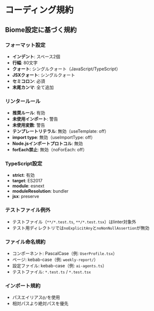 # コーディング規約

## Biome設定に基づく規約

### フォーマット設定
- **インデント**: スペース2個
- **行幅**: 80文字
- **クォート**: シングルクォート（JavaScript/TypeScript）
- **JSXクォート**: シングルクォート
- **セミコロン**: 必須
- **末尾カンマ**: 全て追加

### リンタールール
- **推奨ルール**: 有効
- **未使用インポート**: 警告
- **未使用変数**: 警告
- **テンプレートリテラル**: 無効（useTemplate: off）
- **import type**: 無効（useImportType: off）
- **Node.jsインポートプロトコル**: 無効
- **forEach禁止**: 無効（noForEach: off）

### TypeScript設定
- **strict**: 有効
- **target**: ES2017
- **module**: esnext
- **moduleResolution**: bundler
- **jsx**: preserve

### テストファイル例外
- テストファイル（`**/*.test.ts`, `**/*.test.tsx`）はlinter対象外
- テスト用ディレクトリでは`noExplicitAny`と`noNonNullAssertion`が無効

### ファイル命名規約
- コンポーネント: PascalCase（例: `UserProfile.tsx`）
- ページ: kebab-case（例: `weekly-report/`）
- 設定ファイル: kebab-case（例: `ai-agents.ts`）
- テストファイル: `*.test.ts` / `*.test.tsx`

### インポート規約
- パスエイリアス`@/`を使用
- 相対パスより絶対パスを優先